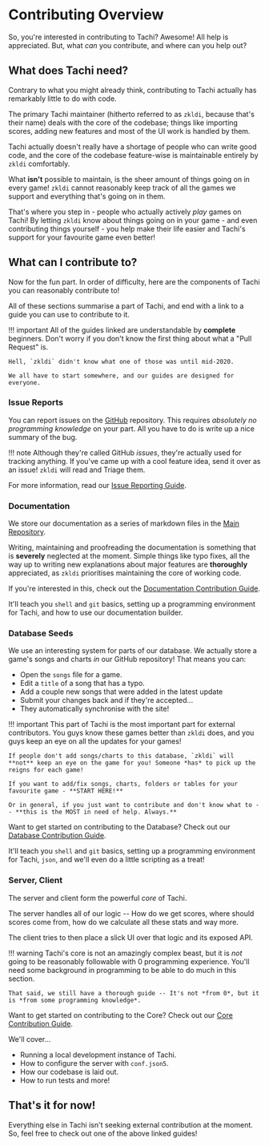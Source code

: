# Contributing Overview

So, you're interested in contributing to Tachi? Awesome! All help is appreciated.
But, what *can* you contribute, and where can you help out?

## What does Tachi need?

Contrary to what you might already think, contributing to Tachi actually has remarkably little to
do with code.

The primary Tachi maintainer (hitherto referred to as `zkldi`, because that's their name)
deals with the core of the codebase; things like importing scores, adding new features and most of the UI work
is handled by them.

Tachi actually doesn't really have a shortage of people who can write good code, and the core of the codebase
feature-wise is maintainable entirely by `zkldi` comfortably.

What **isn't** possible to maintain, is the sheer amount of things going on in every game! `zkldi`
cannot reasonably keep track of all the games we support and everything that's going on in them.

That's where you step in - people who actually actively *play* games on Tachi! By letting `zkldi`
know about things going on in your game - and even contributing things yourself - you help make their life easier
and Tachi's support for your favourite game even better!

## What can I contribute to?

Now for the fun part. In order of difficulty, here are the components of Tachi you can reasonably
contribute to!

All of these sections summarise a part of Tachi, and end with a link to a guide you can use to
contribute to it.

!!! important
	All of the guides linked are understandable by **complete** beginners. Don't worry if you don't
	know the first thing about what a "Pull Request" is.
	
	Hell, `zkldi` didn't know what one of those was until mid-2020.

	We all have to start somewhere, and our guides are designed for everyone.

### Issue Reports

You can report issues on the [GitHub](https://github.com/TNG-Dev/Tachi) repository. This requires
*absolutely no programming knowledge* on your part. All you have to do is write up a nice summary
of the bug.

!!! note
	Although they're called GitHub *issues*, they're actually used for tracking anything. If you've
	came up with a cool feature idea, send it over as an issue! `zkldi` will read and Triage them.

For more information, read our [Issue Reporting Guide](./issues.md).

### Documentation

We store our documentation as a series of markdown files in the [Main Repository](https://github.com/TNG-Dev/Tachi).

Writing, maintaining and proofreading the documentation is something that is **severely** neglected
at the moment. Simple things like typo fixes, all the way up to writing new explanations about major features
are **thoroughly** appreciated, as `zkldi` prioritises maintaining the core of working code.

If you're interested in this, check out the [Documentation Contribution Guide](./docs.md).

It'll teach you `shell` and `git` basics,
setting up a programming environment for Tachi,
and how to use our documentation builder.

### Database Seeds

We use an interesting system for parts of our database. We actually store a game's songs and charts *in*
our GitHub repository! That means you can:

- Open the `songs` file for a game.
- Edit a `title` of a song that has a typo.
- Add a couple new songs that were added in the latest update
- Submit your changes back and if they're accepted...
- They automatically synchronise with the site!

!!! important
	This part of Tachi is the most important part for external contributors.
	You guys know these games better than `zkldi` does, and you guys keep an eye on all the updates for your games!

	If people don't add songs/charts to this database, `zkldi` will **not** keep an eye on the game for you! Someone *has* to pick up the reigns for each game!

	If you want to add/fix songs, charts, folders or tables for your favourite game - **START HERE!**

	Or in general, if you just want to contribute and don't know what to -- **this is the MOST in need of help. Always.**

Want to get started on contributing to the Database? Check out our [Database Contribution Guide](./database.md).

It'll teach you `shell` and `git` basics,
setting up a programming environment for Tachi,
`json`,
and we'll even do a little scripting as a treat!

### Server, Client

The server and client form the powerful *core* of Tachi.

The server handles all of our logic -- How do we get scores, where should scores come from, how do we calculate all these stats and way more.

The client tries to then place a slick UI over that logic and its exposed API.

!!! warning
	Tachi's core is not an amazingly complex beast, but it is *not* going to be reasonably followable
	with 0 programming experience. You'll need some background in programming to be able to do much in
	this section.

	That said, we still have a thorough guide -- It's not *from 0*, but it is *from some programming knowledge*.

Want to get started on contributing to the Core? Check out our [Core Contribution Guide](./core.md).

We'll cover...

- Running a local development instance of Tachi.
- How to configure the server with `conf.json5`.
- How our codebase is laid out.
- How to run tests and more!

## That's it for now!

Everything else in Tachi isn't seeking external contribution at the moment. So, feel free to check
out one of the above linked guides!